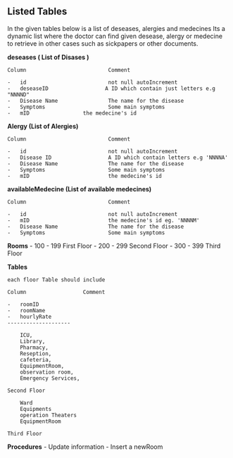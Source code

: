 ## Listed Tables

In the given tables below is a list of deseases, alergies and medecines
Its a dynamic list where the doctor can find given desease, alergy or medecine  to retrieve in other cases such as sickpapers or other documents.

**deseases ( List of Disases )**
    
    Column                          Comment

    -   id                          not null autoIncrement
    -   deseaseID                  A ID which contain just letters e.g "NNNND"
    -   Disease Name                The name for the disease 
    -   Symptoms                    Some main symptoms
    -   mID                 the medecine's id

**Alergy (List of Alergies)**

    Column                          Comment

    -   id                          not null autoIncrement
    -   Disease ID                  A ID which contain letters e.g 'NNNNA'
    -   Disease Name                The name for the disease 
    -   Symptoms                    Some main symptoms
    -   mID                         the medecine's id

**availableMedecine (List of available medecines)**

    Column                          Comment

    -   id                          not null autoIncrement
    -   mID                         the medecine's id eg. 'NNNNM'
    -   Disease Name                The name for the disease
    -   Symptoms                    Some main symptoms

**Rooms**
    -   100 - 199 First Floor 
    -   200 - 299 Second Floor
    -   300 - 399 Third Floor

**Tables**

    each floor Table should include
        
    Column                  Comment 

    -   roomID
    -   roomName
    -   hourlyRate
    --------------------

        ICU,
        Library,
        Pharmacy,
        Reseption,
        cafeteria,
        EquipmentRoom,
        observation room,
        Emergency Services,

    Second Floor
    
        Ward
        Equipments
        operation Theaters
        EquipmentRoom

    Third Floor


**Procedures**
    -   Update information
    -   Insert a newRoom